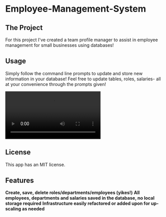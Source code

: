 # Employee-Management-System

## The Project

For this project I've created a team profile manager to assist in employee management for small businesses using databases!

## Usage

Simply follow the command line prompts to update and store new information in your database! Feel free to update tables, roles, salaries- all at your convenience through the prompts given!

![movie](./assets/EmployeeManagementVid.webm)

## License

This app has an MIT license.

## Features

**Create, save, delete roles/departments/employees (yikes!)**
**All employees, departments and salaries saved in the database, no local storage required**
**Infrastructure easily refactored or added upon for up-scaling as needed**
